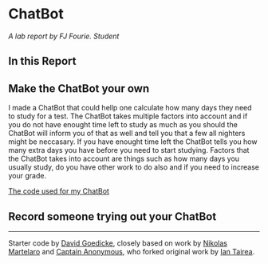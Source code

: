 # ChatBot

*A lab report by FJ Fourie. Student*

## In this Report

## Make the ChatBot your own

I made a ChatBot that could hellp one calculate how many days they need to study for a test. The ChatBot takes multiple factors into account and if you do not have enought time left to study as much as you should the ChatBot will inform you of that as well and tell you that a few all nighters might be neccasary. If you have enought time left the ChatBot tells you how many extra days you have before you need to start studying. Factors that the ChatBot takes into account are things such as how many days you usually study, do you have other work to do also and if you need to increase your grade.

[The code used for my ChatBot](chatServer.js)<br />

## Record someone trying out your ChatBot


---
Starter code by [David Goedicke](mailto:da.goedicke@gmail.com), closely based on work by [Nikolas Martelaro](mailto:nmartelaro@gmail.com) and [Captain Anonymous](https://codepen.io/anon/pen/PEVYXz), who forked original work by [Ian Tairea](https://codepen.io/mrtairea/pen/yJapwv).
